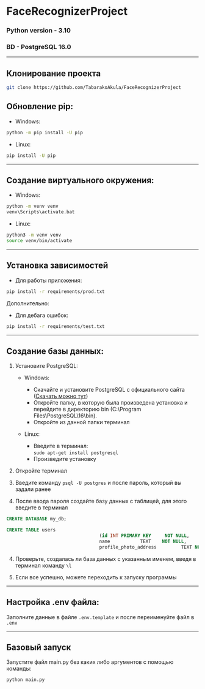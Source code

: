 # FaceRecognizerProject

### Python version - 3.10

### BD - PostgreSQL 16.0
---
## Клонирование проекта
```bash
git clone https://github.com/TabarakoAkula/FaceRecognizerProject
```
## Обновление pip:  
+ Windows:
```bash
python -m pip install -U pip 
```

+ Linux:
```bash
pip install -U pip
```

---

## Создание виртуального окружения:  
+ Windows:
```cmd
python -m venv venv
venv\Scripts\activate.bat 
```

+ Linux: 
```bash
python3 -m venv venv
source venv/bin/activate 
```

---

## Установка зависимостей
+ Для работы приложения:
```bash
pip install -r requirements/prod.txt
```
Дополнительно:
+ Для дебага ошибок: 
```bash
pip install -r requirements/test.txt
```

---

## Создание базы данных:

1) Установите PostgreSQL:

   + Windows:

       + Скачайте и установите PostgreSQL с официального
         сайта ([Скачать можно тут](https://www.enterprisedb.com/downloads/postgres-postgresql-downloads "Переход на официальный сайт"))
       + Откройте папку, в которую была произведена установка и перейдите в директорию bin (C:\Program
         Files\PostgreSQL\16\bin).
       + Откройте из данной папки терминал

   + Linux:
       + Введите в терминал:  
         `sudo apt-get install postgresql`
       + Произведите установку



2) Откройте терминал
3) Введите команду
   `psql -U postgres`
   и после пароль, который вы задали ранее
3) После ввода пароля создайте базу данных с таблицей, для этого введите в терминал

``` sql 
CREATE DATABASE my_db;
```  

``` sql
CREATE TABLE users  
                                  (id INT PRIMARY KEY     NOT NULL,  
                                  name           TEXT    NOT NULL,  
                                  profile_photo_address         TEXT NOT NULL);
```

4) Проверьте, создалась ли база данных с указанным именем, введя в терминал команду
   `\l`

5) Если все успешно, можете переходить к запуску программы

---

## Настройка .env файла:  
Заполните данные в файле ``.env.template`` и после переименуйте файл в ``.env``

---

## Базовый запуск  
Запустите файл main.py без каких либо аргументов с помощью команды:
```bash
python main.py
```

